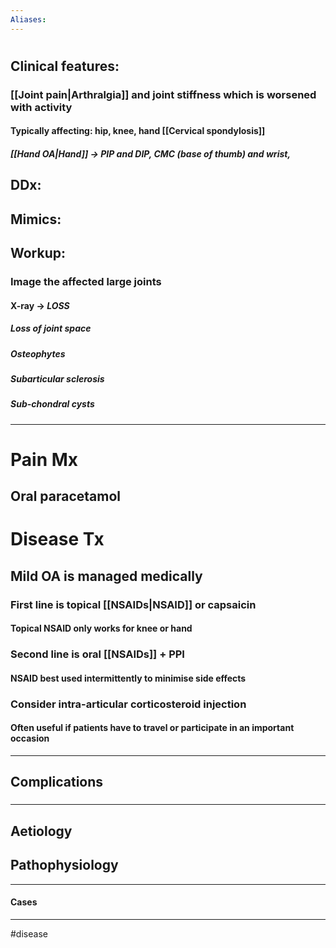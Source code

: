 ```yaml
---
Aliases:
---
```

# 
## Clinical features:
### [[Joint pain|Arthralgia]] and joint stiffness which is **worsened with activity**
#### Typically affecting: hip, knee, hand [[Cervical spondylosis]]
##### [[Hand OA|Hand]] -> PIP and DIP, CMC (base of thumb) and wrist,
## DDx:
###
## Mimics:
###
## Workup:
### Image the affected large joints
#### X-ray -> *LOSS*
##### Loss of joint space
##### Osteophytes
##### Subarticular sclerosis
##### Sub-chondral cysts
---
# Pain Mx
## Oral paracetamol
# Disease Tx
## Mild OA is managed medically
### First line is topical [[NSAIDs|NSAID]] or capsaicin
#### Topical NSAID only works for knee or hand
### Second line is oral [[NSAIDs]] + PPI
#### NSAID best used intermittently to minimise side effects
### Consider intra-articular corticosteroid injection
#### Often useful if patients have to travel or participate in an important occasion

---
## Complications
###

---
## Aetiology
## Pathophysiology

---
#### Cases


---
#disease 